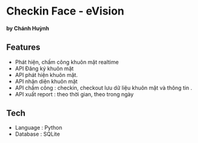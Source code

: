 # Checkin Face - eVision
#### by Chánh Huỳnh
 
## Features

- Phát hiện, chấm công khuôn mặt realtime
- API Đăng ký khuôn mặt 
- API phát hiện khuôn mặt.
- API nhận diện khuôn mặt
- API chấm công : checkin, checkout lưu dữ liệu khuôn mặt và thông tin .
- API xuất report : theo thời gian, theo trong ngày

## Tech
- Language : Python
- Database : SQLite
 
